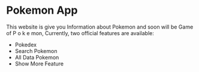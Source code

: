# Pokemon App

This website is give you Information about Pokemon and soon will be Game of P o k e mon,
Currently, two official features are available:

- Pokedex
- Search Pokemon
- All Data Pokemon
- Show More Feature
